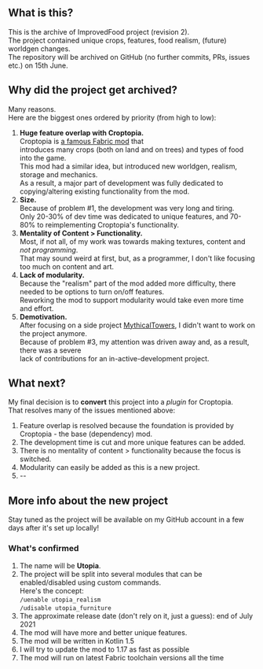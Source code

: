 ## What is this?

This is the archive of ImprovedFood project (revision 2).  
The project contained unique crops, features, food realism, (future) worldgen changes.  
The repository will be archived on GitHub (no further commits, PRs, issues etc.) on 15th June.

## Why did the project get archived?

Many reasons.  
Here are the biggest ones ordered by priority (from high to low):

1. **Huge feature overlap with Croptopia.**  
   Croptopia is [a famous Fabric mod](https://github.com/ExcessiveAmountsOfZombies/Croptopia) that  
   introduces many crops (both on land and on trees) and types of food into the game.  
   This mod had a similar idea, but introduced new worldgen, realism, storage and mechanics.  
   As a result, a major part of development was fully dedicated to copying/altering existing functionality from the mod.
2. **Size.**  
   Because of problem #1, the development was very long and tiring.  
   Only 20-30% of dev time was dedicated to unique features, and 70-80% to reimplementing Croptopia's functionality.
3. **Mentality of Content > Functionality.**  
   Most, if not all, of my work was towards making textures, content and _not programming_.  
   That may sound weird at first, but, as a programmer, I don't like focusing too much on content and art.
4. **Lack of modularity.**  
   Because the "realism" part of the mod added more difficulty, there needed to be options to turn on/off features.  
   Reworking the mod to support modularity would take even more time and effort.
5. **Demotivation.**  
   After focusing on a side project [MythicalTowers](https://github.com/RedGrapefruit09/MythicalTowers), I didn't want to work on the project anymore.  
   Because of problem #3, my attention was driven away and, as a result, there was a severe  
   lack of contributions for an in-active-development project.

## What next?

My final decision is to **convert** this project into a _plugin_ for Croptopia.  
That resolves many of the issues mentioned above:

1. Feature overlap is resolved because the foundation is provided by Croptopia - the base (dependency) mod.
2. The development time is cut and more unique features can be added.
3. There is no mentality of content > functionality because the focus is switched.
4. Modularity can easily be added as this is a new project.
5. -- 

## More info about the new project

Stay tuned as the project will be available on my GitHub account in a few days after it's set up locally!  

### What's confirmed

1. The name will be **Utopia**.  
2. The project will be split into several modules that can be enabled/disabled using custom commands.  
Here's the concept:  
```/uenable utopia_realism```  
```/udisable utopia_furniture```
3. The approximate release date (don't rely on it, just a guess): end of July 2021
4. The mod will have more and better unique features.
5. The mod will be written in Kotlin 1.5
6. I will try to update the mod to 1.17 as fast as possible
7. The mod will run on latest Fabric toolchain versions all the time
